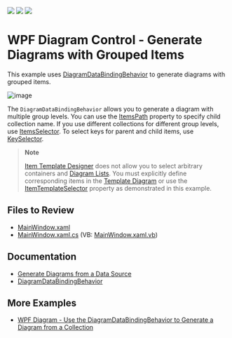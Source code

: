 <!-- default badges list -->
![](https://img.shields.io/endpoint?url=https://codecentral.devexpress.com/api/v1/VersionRange/205897262/22.2.3%2B)
[![](https://img.shields.io/badge/Open_in_DevExpress_Support_Center-FF7200?style=flat-square&logo=DevExpress&logoColor=white)](https://supportcenter.devexpress.com/ticket/details/T828518)
[![](https://img.shields.io/badge/📖_How_to_use_DevExpress_Examples-e9f6fc?style=flat-square)](https://docs.devexpress.com/GeneralInformation/403183)
<!-- default badges end -->

# WPF Diagram Control - Generate Diagrams with Grouped Items

This example uses [DiagramDataBindingBehavior](https://docs.devexpress.com/WPF/DevExpress.Xpf.Diagram.DiagramDataBindingBehavior) to generate diagrams with grouped items.

![image](https://github.com/DevExpress-Examples/wpf-generate-diagram-with-grouped-items/assets/65009440/177712fa-3b7f-40ab-ac5e-3415e35744c3)

The `DiagramDataBindingBehavior` allows you to generate a diagram with multiple group levels. You can use the [ItemsPath](https://docs.devexpress.com/WPF/DevExpress.Xpf.Diagram.DiagramDataBindingBehaviorBase.ItemsPath) property to specify child collection name. If you use different collections for different group levels, use [ItemsSelector](https://docs.devexpress.com/WPF/DevExpress.Xpf.Diagram.DiagramDataBindingBehaviorBase.ItemsSelector). To select keys for parent and child items, use [KeySelector](https://docs.devexpress.com/WPF/DevExpress.Xpf.Diagram.DiagramDataBindingBehaviorBase.KeySelector).

> **Note**
>
> [Item Template Designer](https://docs.devexpress.com/WPF/117615/controls-and-libraries/diagram-control/data-binding/item-template-designer) does not allow you to select arbitrary containers and [Diagram Lists](https://docs.devexpress.com/WPF/DevExpress.Xpf.Diagram.DiagramList). You must explicitly define corresponding items in the [Template Diagram](https://docs.devexpress.com/WPF/DevExpress.Xpf.Diagram.DiagramDataBindingBehaviorBase.TemplateDiagram) or use the [ItemTemplateSelector](https://docs.devexpress.com/WPF/DevExpress.Xpf.Diagram.DiagramDataBindingBehaviorBase.ItemTemplateSelector) property as demonstrated in this example.

## Files to Review

- [MainWindow.xaml](./CS/DiagramNestedItemsExample/MainWindow.xaml)
- [MainWindow.xaml.cs](./CS/DiagramNestedItemsExample/MainWindow.xaml.cs) (VB: [MainWindow.xaml.vb](./VB/DiagramNestedItemsExample/MainWindow.xaml.vb))

## Documentation

* [Generate Diagrams from a Data Source](https://docs.devexpress.com/WPF/118578/controls-and-libraries/diagram-control/data-binding/generating-diagrams-from-a-data-source)
* [DiagramDataBindingBehavior](https://docs.devexpress.com/WPF/DevExpress.Xpf.Diagram.DiagramDataBindingBehavior)

## More Examples

* [WPF Diagram - Use the DiagramDataBindingBehavior to Generate a Diagram from a Collection](https://github.com/DevExpress-Examples/wpf-diagram-use-diagramdatabindingbehavior-to-generate-diagram-from-collection)
